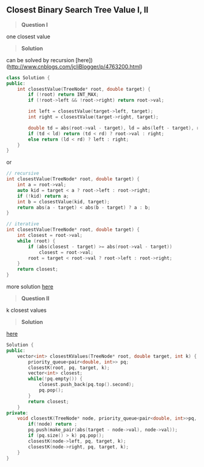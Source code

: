 ## 	Closest Binary Search Tree Value I, II

>**Question I**  

one closest value

>**Solution**

can be solved by recursion [here])(http://www.cnblogs.com/jcliBlogger/p/4763200.html)
```c++
class Solution {
public:
    int closestValue(TreeNode* root, double target) {
        if (!root) return INT_MAX;
        if (!root->left && !root->right) return root->val;

        int left = closestValue(target->left, target);
        int right = closestValue(target->right, target);

        double td = abs(root->val - target), ld = abs(left - target), rd = abs(right - target);
        if (td < ld) return (td < rd) ? root->val : right;
        else return (ld < rd) ? left : right;
    }
}
```

or

```c++
// recursive
int closestValue(TreeNode* root, double target) {
    int a = root->val;
    auto kid = target < a ? root->left : root->right;
    if (!kid) return a;
    int b = closestValue(kid, target);
    return abs(a - target) < abs(b - target) ? a : b;
}
```

```c++
// iterative
int closestValue(TreeNode* root, double target) {
    int closest = root->val;
    while (root) {
        if (abs(closest - target) >= abs(root->val - target))
            closest = root->val;
        root = target < root->val ? root->left : root->right;
    }
    return closest;
}
```


more solution [here](https://leetcode.com/discuss/54438/4-7-lines-recursive-iterative-ruby-c-java-python)

>**Question II**

k closest values
>**Solution**

[here](http://www.cnblogs.com/jcliBlogger/p/4771342.html)

```c++
Solution {
public:
    vector<int> closestKValues(TreeNode* root, double target, int k) {
        priority_queue<pair<double, int>> pq;
        closestK(root, pq, target, k);
        vector<int> closest;
        while(!pq.empty()) {
            closest.push_back(pq.top().second);
            pq.pop();
        }
        return closest;
    }
private:
    void closestK(TreeNode* node, priority_queue<pair<double, int>>pq, double target, int k){
        if(!node) return ;
        pq.push(make_pair(abs(target - node->val), node->val));
        if (pq.size() > k) pq.pop();
        closestK(node->left, pq, target, k);
        closestK(node->right, pq, target, k);
    }
}
```
